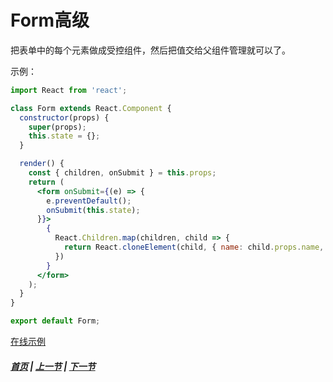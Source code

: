 # Form高级

  把表单中的每个元素做成受控组件，然后把值交给父组件管理就可以了。

  示例：

  ```jsx
  import React from 'react';

  class Form extends React.Component {
    constructor(props) {
      super(props);
      this.state = {};
    }

    render() {
      const { children, onSubmit } = this.props;
      return (
        <form onSubmit={(e) => {
          e.preventDefault();
          onSubmit(this.state);
        }}>
          {
            React.Children.map(children, child => {
              return React.cloneElement(child, { name: child.props.name, onChange: e => this.setState({ [child.props.name]: e.target.value }) })
            })
          }
        </form>
      );
    }
  }

  export default Form;
  ```

  [在线示例](https://codesandbox.io/s/7290r75xk0)

##### [首页](../../README.md) | [上一节](./02.md) | [下一节](./03.md)